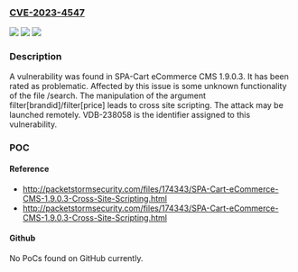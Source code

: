 ### [CVE-2023-4547](https://cve.mitre.org/cgi-bin/cvename.cgi?name=CVE-2023-4547)
![](https://img.shields.io/static/v1?label=Product&message=eCommerce%20CMS&color=blue)
![](https://img.shields.io/static/v1?label=Version&message=%3D%201.9.0.3%20&color=brighgreen)
![](https://img.shields.io/static/v1?label=Vulnerability&message=CWE-79%20Cross%20Site%20Scripting&color=brighgreen)

### Description

A vulnerability was found in SPA-Cart eCommerce CMS 1.9.0.3. It has been rated as problematic. Affected by this issue is some unknown functionality of the file /search. The manipulation of the argument filter[brandid]/filter[price] leads to cross site scripting. The attack may be launched remotely. VDB-238058 is the identifier assigned to this vulnerability.

### POC

#### Reference
- http://packetstormsecurity.com/files/174343/SPA-Cart-eCommerce-CMS-1.9.0.3-Cross-Site-Scripting.html
- http://packetstormsecurity.com/files/174343/SPA-Cart-eCommerce-CMS-1.9.0.3-Cross-Site-Scripting.html

#### Github
No PoCs found on GitHub currently.


